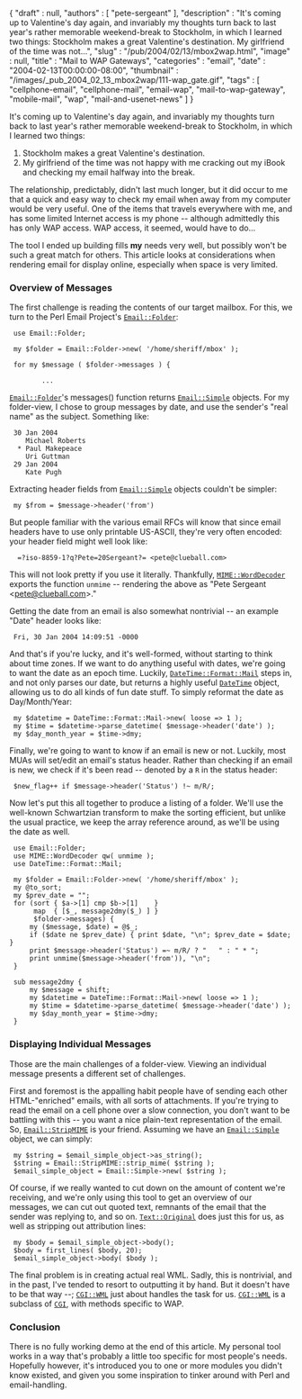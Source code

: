 {
   "draft" : null,
   "authors" : [
      "pete-sergeant"
   ],
   "description" : "It's coming up to Valentine's day again, and invariably my thoughts turn back to last year's rather memorable weekend-break to Stockholm, in which I learned two things: Stockholm makes a great Valentine's destination. My girlfriend of the time was not...",
   "slug" : "/pub/2004/02/13/mbox2wap.html",
   "image" : null,
   "title" : "Mail to WAP Gateways",
   "categories" : "email",
   "date" : "2004-02-13T00:00:00-08:00",
   "thumbnail" : "/images/_pub_2004_02_13_mbox2wap/111-wap_gate.gif",
   "tags" : [
      "cellphone-email",
      "cellphone-mail",
      "email-wap",
      "mail-to-wap-gateway",
      "mobile-mail",
      "wap",
      "mail-and-usenet-news"
   ]
}



It's coming up to Valentine's day again, and invariably my thoughts turn back to last year's rather memorable weekend-break to Stockholm, in which I learned two things:

1.  Stockholm makes a great Valentine's destination.
2.  My girlfriend of the time was not happy with me cracking out my iBook and checking my email halfway into the break.

The relationship, predictably, didn't last much longer, but it did occur to me that a quick and easy way to check my email when away from my computer would be very useful. One of the items that travels everywhere with me, and has some limited Internet access is my phone -- although admittedly this has only WAP access. WAP access, it seemed, would have to do...

The tool I ended up building fills **my** needs very well, but possibly won't be such a great match for others. This article looks at considerations when rendering email for display online, especially when space is very limited.

### <span id="Overview_of_messages">Overview of Messages</span>

The first challenge is reading the contents of our target mailbox. For this, we turn to the Perl Email Project's [`Email::Folder`](https://metacpan.org/pod/Email::Folder):

     use Email::Folder;
     
     my $folder = Email::Folder->new( '/home/sheriff/mbox' );
     
     for my $message ( $folder->messages ) {
     
            ...

[`Email::Folder`](https://metacpan.org/pod/Email::Folder)'s messages() function returns [`Email::Simple`](https://metacpan.org/pod/Email::Simple) objects. For my folder-view, I chose to group messages by date, and use the sender's "real name" as the subject. Something like:

     30 Jan 2004
        Michael Roberts
      * Paul Makepeace
        Uri Guttman
     29 Jan 2004
        Kate Pugh

Extracting header fields from [`Email::Simple`](https://metacpan.org/pod/Email::Simple) objects couldn't be simpler:

     my $from = $message->header('from')

But people familiar with the various email RFCs will know that since email headers have to use only printable US-ASCII, they're very often encoded: your header field might well look like:

      =?iso-8859-1?q?Pete=20Sergeant?= <pete@clueball.com>

This will not look pretty if you use it literally. Thankfully, [`MIME::WordDecoder`](https://metacpan.org/pod/MIME::WordDecoder) exports the function `unmime` -- rendering the above as "Pete Sergeant &lt;pete@clueball.com&gt;."

Getting the date from an email is also somewhat nontrivial -- an example "Date" header looks like:

     Fri, 30 Jan 2004 14:09:51 -0000

And that's if you're lucky, and it's well-formed, without starting to think about time zones. If we want to do anything useful with dates, we're going to want the date as an epoch time. Luckily, [`DateTime::Format::Mail`](https://metacpan.org/pod/DateTime::Format::Mail) steps in, and not only parses our date, but returns a highly useful [`DateTime`](https://metacpan.org/pod/DateTime) object, allowing us to do all kinds of fun date stuff. To simply reformat the date as Day/Month/Year:

     my $datetime = DateTime::Format::Mail->new( loose => 1 );
     my $time = $datetime->parse_datetime( $message->header('date') );
     my $day_month_year = $time->dmy;

Finally, we're going to want to know if an email is new or not. Luckily, most MUAs will set/edit an email's status header. Rather than checking if an email is new, we check if it's been read -- denoted by a `R` in the status header:

     $new_flag++ if $message->header('Status') !~ m/R/;

Now let's put this all together to produce a listing of a folder. We'll use the well-known Schwartzian transform to make the sorting efficient, but unlike the usual practice, we keep the array reference around, as we'll be using the date as well.

     use Email::Folder;
     use MIME::WordDecoder qw( unmime );
     use DateTime::Format::Mail;

     my $folder = Email::Folder->new( '/home/sheriff/mbox' );
     my @to_sort;
     my $prev_date = "";
     for (sort { $a->[1] cmp $b->[1]    }
          map  { [$_, message2dmy($_) ] } 
          $folder->messages) {
         my ($message, $date) = @$_;
         if ($date ne $prev_date) { print $date, "\n"; $prev_date = $date; }
         print $message->header('Status') =~ m/R/ ? "   " : " * ";
         print unmime($message->header('from')), "\n";
     }

     sub message2dmy {
         my $message = shift;
         my $datetime = DateTime::Format::Mail->new( loose => 1 );
         my $time = $datetime->parse_datetime( $message->header('date') );
         my $day_month_year = $time->dmy;
     }

### <span id="Displaying_individual_messages">Displaying Individual Messages</span>

Those are the main challenges of a folder-view. Viewing an individual message presents a different set of challenges.

First and foremost is the appalling habit people have of sending each other HTML-"enriched" emails, with all sorts of attachments. If you're trying to read the email on a cell phone over a slow connection, you don't want to be battling with this -- you want a nice plain-text representation of the email. So, [`Email::StripMIME`](https://metacpan.org/pod/Email::StripMIME) is your friend. Assuming we have an [`Email::Simple`](https://metacpan.org/pod/Email::Simple) object, we can simply:

     my $string = $email_simple_object->as_string();
     $string = Email::StripMIME::strip_mime( $string );
     $email_simple_object = Email::Simple->new( $string );

Of course, if we really wanted to cut down on the amount of content we're receiving, and we're only using this tool to get an overview of our messages, we can cut out quoted text, remnants of the email that the sender was replying to, and so on. [`Text::Original`](https://metacpan.org/pod/Text::Original) does just this for us, as well as stripping out attribution lines:

     my $body = $email_simple_object->body();
     $body = first_lines( $body, 20);
     $email_simple_object->body( $body );

The final problem is in creating actual real WML. Sadly, this is nontrivial, and in the past, I've tended to resort to outputting it by hand. But it doesn't have to be that way --; [`CGI::WML`](https://metacpan.org/pod/CGI::WML) just about handles the task for us. [`CGI::WML`](https://metacpan.org/pod/CGI::WML) is a subclass of [`CGI`](https://metacpan.org/pod/CGI), with methods specific to WAP.

### <span id="Conclusion">Conclusion</span>

There is no fully working demo at the end of this article. My personal tool works in a way that's probably a little too specific for most people's needs. Hopefully however, it's introduced you to one or more modules you didn't know existed, and given you some inspiration to tinker around with Perl and email-handling.
